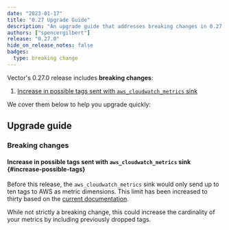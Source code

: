 ```yaml
---
date: "2023-01-17"
title: "0.27 Upgrade Guide"
description: "An upgrade guide that addresses breaking changes in 0.27.0"
authors: ["spencergilbert"]
release: "0.27.0"
hide_on_release_notes: false
badges:
  type: breaking change
---
```


Vector's 0.27.0 release includes **breaking changes**:

1. [Increase in possible tags sent with `aws_cloudwatch_metrics` sink](#increase-possible-tags)

We cover them below to help you upgrade quickly:

## Upgrade guide

### Breaking changes

#### Increase in possible tags sent with `aws_cloudwatch_metrics` sink {#increase-possible-tags}

Before this release, the `aws_cloudwatch_metrics` sink would only send up to ten
tags to AWS as metric dimensions. This limit has been increased to thirty based
on the [current documentation](https://docs.aws.amazon.com/AmazonCloudWatch/latest/APIReference/API_Metric.html).

While not strictly a breaking change, this could increase the cardinality of your
metrics by including previously dropped tags.
